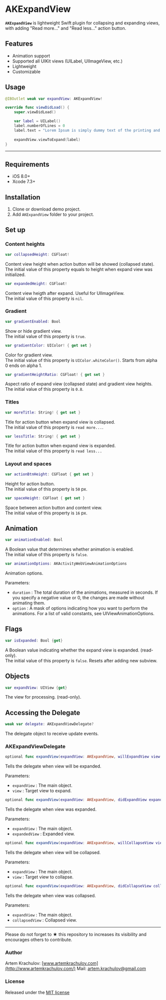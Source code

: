 # AKExpandView

**`AKExpandView`** is lightweight Swift plugin for collapsing and expanding views, with adding "Read more..." and "Read less..." action button.

## Features

* Animation support
* Supported all UIKit views (UILabel, UIImageView, etc.)
* Lightweight
* Customizable

## Usage

```swift
@IBOutlet weak var expandView: AKExpandView!

override func viewDidLoad() {
    super.viewDidLoad()

    var label = UILabel()
    label.numberOfLines = 0
	label.text = "Lorem Ipsum is simply dummy text of the printing and typesetting industry"
	
	expandView.viewToExpand(label)
}
```

---

## Requirements

- iOS 8.0+
- Xcode 7.3+

## Installation

1. Clone or download demo project.
2. Add `AKExpandView` folder to your project.

## Set up

### Content heights

```swift
var collapsedHeight: CGFloat!
```
Content view height when action button will be showed (collapsed state).    
The initial value of this property equals to height when expand view was initialized.

```swift
var expandedHeight: CGFloat!
```
Content view heigth after expand. Useful for UIImageView.   
The initial value of this property is `nil`.

### Gradient

```swift
var gradientEnabled: Bool
```
Show or hide gradient view.   
The initial value of this property is `true`.

```swift
var gradientColor: UIColor! { get set }
```
Color for gradient view.    
The initial value of this property is `UIColor.whiteColor()`. Starts from alpha 0 ends on alpha 1.

```swift
var gradientHeightRatio: CGFloat! { get set }
```

Aspect ratio of expand view (collapsed state) and gradient view heights.    
The initial value of this property is `0.8`.

### Titles

```swift
var moreTitle: String! { get set }
```
Title for action button when expand view is collapsed.   
The initial value of this property is `read more...`.

```swift
var lessTitle: String! { get set }
```
Title for action button when expand view is expanded.   
The initial value of this property is `read less...`

### Layout and spaces

```swift
var actionBtnHeight: CGFloat { get set }
```
Height for action button.   
The initial value of this property is `50` px.

```swift
var spaceHeight: CGFloat { get set }
```
Space between action button and content view.   
The initial value of this property is `16` px.

## Animation

```swift
var animationEnabled: Bool
```
A Boolean value that determines whether animation is enabled.   
The initial value of this property is `false`.

```swift
var animationOptions: AKActivityWebViewAnimationOptions
```
Animation options.

Parameters:

- `duration` : The total duration of the animations, measured in seconds. If you specify a negative value or 0, the changes are made without animating them.
- `option` : A mask of options indicating how you want to perform the animations. For a list of valid constants, see UIViewAnimationOptions.

## Flags

```swift
var isExpanded: Bool {get}
```
A Boolean value indicating whether the expand view is expanded. (read-only).    
The initial value of this property is `false`. Resets after adding new subview.

## Objects

```swift
var expandView: UIView {get}
```
The view for processing. (read-only). 


## Accessing the Delegate

```swift
weak var delegate: AKExpandViewDelegate?
```

The delegate object to receive update events.

### AKExpandViewDelegate

```swift
optional func expandView(expandView: AKExpandView, willExpandView view: UIView)
```
Tells the delegate when view will be expanded.

Parameters:

- `expandView` : The main object.
- `view` : Target view to expand.

```swift
optional func expandView(expandView: AKExpandView, didExpandView expandedView: UIView)
```
Tells the delegate when view was expanded.

Parameters:

- `expandView` : The main object.
- `expandedView` : Expanded view.

```swift
optional func expandView(expandView: AKExpandView, willCollapseView view: UIView)
```
Tells the delegate when view will be collapsed.

Parameters:

- `expandView` : The main object.
- `view` :  Target view to collapse.

```swift
optional func expandView(expandView: AKExpandView, didCollapseView collapsedView: UIView)
```
Tells the delegate when view was collapsed.

Parameters:

- `expandView` : The main object.
- `collapsedView` :  Collapsed view.

---

Please do not forget to ★ this repository to increases its visibility and encourages others to contribute.

### Author

Artem Krachulov: [www.artemkrachulov.com](http://www.artemkrachulov.com/)
Mail: [artem.krachulov@gmail.com](mailto:artem.krachulov@gmail.com)

### License

Released under the [MIT license](http://www.opensource.org/licenses/MIT)